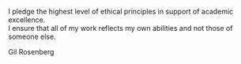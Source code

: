 I pledge the highest level of ethical principles in support of academic excellence.  
I ensure that all of my work reflects my own abilities and not those of someone else.

Gil Rosenberg
